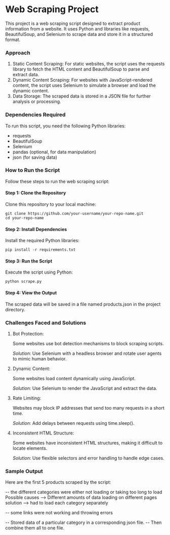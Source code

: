 # Web Scraping Project

This project is a web scraping script designed to extract product information from a website. It uses Python and libraries like requests, BeautifulSoup, and Selenium to scrape data and store it in a structured format.

### Approach

1. Static Content Scraping: For static websites, the script uses the requests library to fetch the HTML content and BeautifulSoup to parse and extract data.
2. Dynamic Content Scraping: For websites with JavaScript-rendered content, the script uses Selenium to simulate a browser and load the dynamic content.
3. Data Storage: The scraped data is stored in a JSON file for further analysis or processing.

### Dependencies Required

To run this script, you need the following Python libraries:

- requests
- BeautifulSoup
- Selenium
- pandas (optional, for data manipulation)
- json (for saving data)

### How to Run the Script

Follow these steps to run the web scraping script:
#### Step 1: Clone the Repository

Clone this repository to your local machine:

    git clone https://github.com/your-username/your-repo-name.git
    cd your-repo-name

#### Step 2: Install Dependencies

Install the required Python libraries:

    pip install -r requirements.txt

#### Step 3: Run the Script

Execute the script using Python:

    python scrape.py

#### Step 4: View the Output

The scraped data will be saved in a file named products.json in the project directory.

### Challenges Faced and Solutions

1. Bot Protection:

    Some websites use bot detection mechanisms to block scraping scripts.
  
    *Solution*: Use Selenium with a headless browser and rotate user agents to mimic human behavior.

2. Dynamic Content:

    Some websites load content dynamically using JavaScript.

    *Solution*: Use Selenium to render the JavaScript and extract the data.

3. Rate Limiting:

   Websites may block IP addresses that send too many requests in a short time.

   *Solution*: Add delays between requests using time.sleep().

4. Inconsistent HTML Structure:

   Some websites have inconsistent HTML structures, making it difficult to locate elements.

   *Solution*: Use flexible selectors and error handling to handle edge cases.

### Sample Output

Here are the first 5 products scraped by the script:

-- the different categories were either not loading or taking too long to load
  Possible causes --> Different amounts of data loading on different pages
  solution --> had to load each category separately

-- some links were not working and throwing errors

-- Stored data of a particular category in a corresponding json file.
-- Then combine them all to one file.
